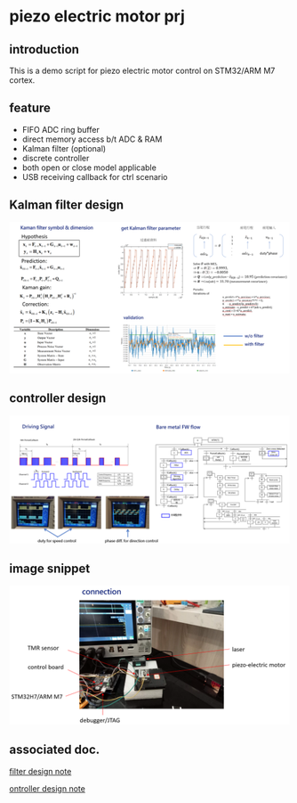 # piezo electric motor prj 
## introduction
This is a demo script for piezo electric motor control on STM32/ARM M7 cortex. 
## feature
* FIFO ADC ring buffer
* direct memory access b/t ADC & RAM
* Kalman filter (optional)
* discrete controller
* both open or close model applicable  
* USB receiving callback for ctrl scenario 
## Kalman filter design
![alt text](https://github.com/Wowowdog/demo-piezo-electric-prj/blob/master/png/fil1.png?raw=true)

## controller design
![alt text](https://github.com/Wowowdog/demo-piezo-electric-prj/blob/master/png/ctl1.png?raw=true)

## image snippet
![alt text](https://github.com/Wowowdog/demo-piezo-electric-prj/blob/master/png/mag1.png?raw=true)

## associated doc.
[filter design note](https://drive.google.com/file/d/1aqMnyfdr6wfS0KhNzTkJJ_yOEIsFtxLj/view?usp=share_link)

[ontroller design note](https://drive.google.com/file/d/1aofWPQ_WVctiZDtwdYiYLdtpWiVnDgS7/view?usp=share_link)
